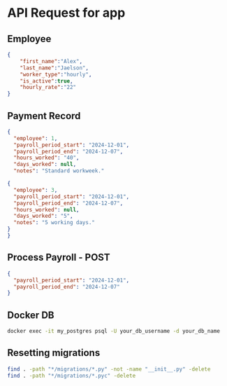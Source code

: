 # API Request for app

## Employee

```json
{
    "first_name":"Alex",
    "last_name":"Jaelson",
    "worker_type":"hourly",
    "is_active":true,
    "hourly_rate":"22"
}
```

## Payment Record

```json
{
  "employee": 1,
  "payroll_period_start": "2024-12-01",
  "payroll_period_end": "2024-12-07",
  "hours_worked": "40",
  "days_worked": null,
  "notes": "Standard workweek."

{
  "employee": 3,
  "payroll_period_start": "2024-12-01",
  "payroll_period_end": "2024-12-07",
  "hours_worked": null,
  "days_worked": "5",
  "notes": "5 working days."
}
}
```

## Process Payroll - POST

```json
{
  "payroll_period_start": "2024-12-01",
  "payroll_period_end": "2024-12-07"
}
```


## Docker DB

```sh
docker exec -it my_postgres psql -U your_db_username -d your_db_name
```

## Resetting migrations

```sh
find . -path "*/migrations/*.py" -not -name "__init__.py" -delete
find . -path "*/migrations/*.pyc" -delete
```
